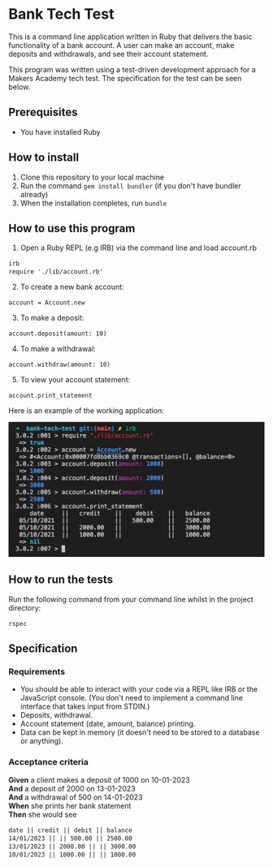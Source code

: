 # Bank Tech Test

This is a command line application written in Ruby that delivers the basic functionality of a bank account. A user can make an account, make deposits and withdrawals, and see their account statement. 

This program was written using a test-driven development approach for a Makers Academy tech test. The specification for the test can be seen below.

## Prerequisites

* You have installed Ruby

## How to install

1. Clone this repository to your local machine
2. Run the command `gem install bundler` (if you don't have bundler already)
3. When the installation completes, run `bundle`

## How to use this program

1. Open a Ruby REPL (e.g IRB) via the command line and load account.rb
````
irb
require './lib/account.rb'
```` 
2. To create a new bank account:
````
account = Account.new
```` 
3. To make a deposit:
````
account.deposit(amount: 10)
````

4. To make a withdrawal:
````
account.withdraw(amount: 10)
````

5. To view your account statement:
````
account.print_statement
````

Here is an example of the working application:

![Working application](./example.png)

## How to run the tests

Run the following command from your command line whilst in the project directory:
````
rspec
````

## Specification

### Requirements

* You should be able to interact with your code via a REPL like IRB or the JavaScript console.  (You don't need to implement a command line interface that takes input from STDIN.)
* Deposits, withdrawal.
* Account statement (date, amount, balance) printing.
* Data can be kept in memory (it doesn't need to be stored to a database or anything).

### Acceptance criteria

**Given** a client makes a deposit of 1000 on 10-01-2023  
**And** a deposit of 2000 on 13-01-2023  
**And** a withdrawal of 500 on 14-01-2023  
**When** she prints her bank statement  
**Then** she would see

```
date || credit || debit || balance
14/01/2023 || || 500.00 || 2500.00
13/01/2023 || 2000.00 || || 3000.00
10/01/2023 || 1000.00 || || 1000.00
```
